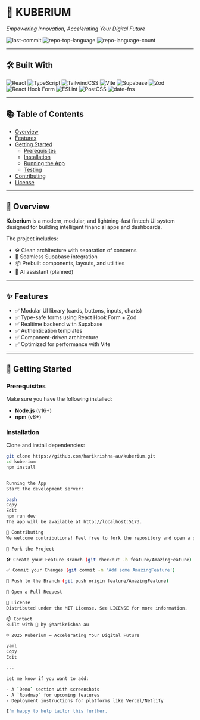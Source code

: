 # 🚀 KUBERIUM

*Empowering Innovation, Accelerating Your Digital Future*

![last-commit](https://img.shields.io/github/last-commit/harikrishna-au/kuberium?style=flat&logo=git&logoColor=white&color=0080ff)
![repo-top-language](https://img.shields.io/github/languages/top/harikrishna-au/kuberium?style=flat&color=0080ff)
![repo-language-count](https://img.shields.io/github/languages/count/harikrishna-au/kuberium?style=flat&color=0080ff)

---

## 🛠️ Built With

![React](https://img.shields.io/badge/React-61DAFB.svg?style=flat&logo=React&logoColor=black)
![TypeScript](https://img.shields.io/badge/TypeScript-3178C6.svg?style=flat&logo=TypeScript&logoColor=white)
![TailwindCSS](https://img.shields.io/badge/Tailwind_CSS-38B2AC.svg?style=flat&logo=tailwind-css&logoColor=white)
![Vite](https://img.shields.io/badge/Vite-646CFF.svg?style=flat&logo=Vite&logoColor=white)
![Supabase](https://img.shields.io/badge/Supabase-3ECF8E.svg?style=flat&logo=Supabase&logoColor=black)
![Zod](https://img.shields.io/badge/Zod-3E67B1.svg?style=flat&logo=Zod&logoColor=white)
![React Hook Form](https://img.shields.io/badge/React_Hook_Form-EC5990.svg?style=flat&logo=React-Hook-Form&logoColor=white)
![ESLint](https://img.shields.io/badge/ESLint-4B32C3.svg?style=flat&logo=ESLint&logoColor=white)
![PostCSS](https://img.shields.io/badge/PostCSS-DD3A0A.svg?style=flat&logo=PostCSS&logoColor=white)
![date-fns](https://img.shields.io/badge/date--fns-770C56.svg?style=flat&logo=date-fns&logoColor=white)

---

## 📚 Table of Contents

- [Overview](#-overview)
- [Features](#-features)
- [Getting Started](#-getting-started)
  - [Prerequisites](#prerequisites)
  - [Installation](#installation)
  - [Running the App](#running-the-app)
  - [Testing](#testing)
- [Contributing](#-contributing)
- [License](#-license)

---

## 🧠 Overview

**Kuberium** is a modern, modular, and lightning-fast fintech UI system designed for building intelligent financial apps and dashboards.

The project includes:

- ⚙️ Clean architecture with separation of concerns  
- 🔌 Seamless Supabase integration  
- 📦 Prebuilt components, layouts, and utilities  
- 🧠 AI assistant (planned)

---

## ✨ Features

- ✅ Modular UI library (cards, buttons, inputs, charts)
- ✅ Type-safe forms using React Hook Form + Zod
- ✅ Realtime backend with Supabase
- ✅ Authentication templates
- ✅ Component-driven architecture
- ✅ Optimized for performance with Vite

---

## 🚀 Getting Started

### Prerequisites

Make sure you have the following installed:

- **Node.js** (v16+)
- **npm** (v8+)

### Installation

Clone and install dependencies:

```bash
git clone https://github.com/harikrishna-au/kuberium.git
cd kuberium
npm install


Running the App
Start the development server:

bash
Copy
Edit
npm run dev
The app will be available at http://localhost:5173.

🤝 Contributing
We welcome contributions! Feel free to fork the repository and open a pull request.

🍴 Fork the Project

🛠️ Create your Feature Branch (git checkout -b feature/AmazingFeature)

✅ Commit your Changes (git commit -m 'Add some AmazingFeature')

🚀 Push to the Branch (git push origin feature/AmazingFeature)

📝 Open a Pull Request

📄 License
Distributed under the MIT License. See LICENSE for more information.

📫 Contact
Built with 💙 by @harikrishna-au

© 2025 Kuberium — Accelerating Your Digital Future

yaml
Copy
Edit

---

Let me know if you want to add:

- A `Demo` section with screenshots
- A `Roadmap` for upcoming features
- Deployment instructions for platforms like Vercel/Netlify

I'm happy to help tailor this further.
